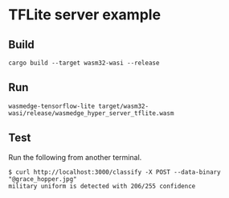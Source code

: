 # TFLite server example

## Build

```
cargo build --target wasm32-wasi --release
```

## Run

```
wasmedge-tensorflow-lite target/wasm32-wasi/release/wasmedge_hyper_server_tflite.wasm
```

## Test

Run the following from another terminal.

```
$ curl http://localhost:3000/classify -X POST --data-binary "@grace_hopper.jpg"
military uniform is detected with 206/255 confidence
```
